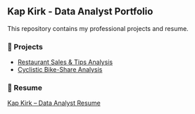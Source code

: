 ## Kap Kirk - Data Analyst Portfolio  
This repository contains my professional projects and resume.  

### 📂 Projects  
- [Restaurant Sales & Tips Analysis](https://kapkirk-analytics.github.io/restaurant-sales-analysis/)  
- [Cyclistic Bike-Share Analysis](https://kapkirk-analytics.github.io/Cyclistic-Bike-Study/)  

### 📄 Resume  
[Kap Kirk – Data Analyst Resume](INSERT_RESUME_LINK_HERE)  
